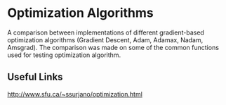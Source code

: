# Optimization Algorithms
A comparison between implementations of different gradient-based optimization algorithms (Gradient Descent, Adam, Adamax, Nadam, Amsgrad).
The comparison was made on some of the common functions used for testing optimization algorithm.

## Useful Links

http://www.sfu.ca/~ssurjano/optimization.html


